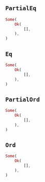 ## `PartialEq`

```rust
Some(
    Ok(
        [],
    ),
)
```

## `Eq`

```rust
Some(
    Ok(
        [],
    ),
)
```

## `PartialOrd`

```rust
Some(
    Ok(
        [],
    ),
)
```

## `Ord`

```rust
Some(
    Ok(
        [],
    ),
)
```
